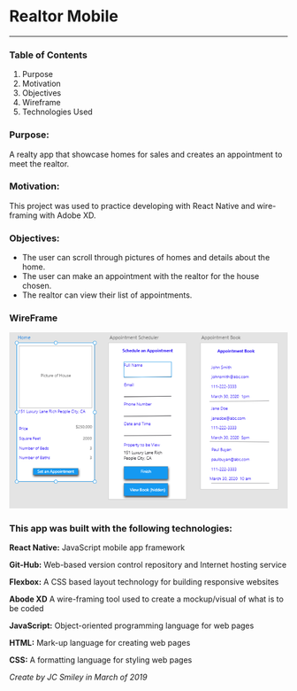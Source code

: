 # Realtor Mobile
<hr>

### Table of Contents
1. Purpose
2. Motivation
3. Objectives
4. Wireframe
5. Technologies Used

### Purpose:
A realty app that showcase homes for sales and creates an appointment to meet the realtor. 

### Motivation:
This project was used to practice developing with React Native and wire-framing with Adobe XD.  

### Objectives:
* The user can scroll through pictures of homes and details about the home.
* The user can make an appointment with the realtor for the house chosen. 
* The realtor can view their list of appointments. 

### WireFrame
![Screen-shot of Wireframe in use](assets/wireframes/Realtor-Wireframe.PNG)

### This app was built with the following technologies:
**React Native:** JavaScript mobile app framework 
 
**Git-Hub:** Web-based version control repository and Internet hosting service
 
**Flexbox:** A CSS based layout technology for building responsive websites

**Abode XD** A wire-framing tool used to create a mockup/visual of what is to be coded
  
**JavaScript:** Object-oriented programming language for web pages
 
**HTML:** Mark-up language for creating web pages 
 
**CSS:** A formatting language for styling web pages
 
*Create by JC Smiley in March of 2019*
